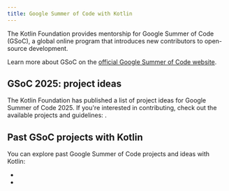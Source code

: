 ```yaml
---
title: Google Summer of Code with Kotlin
---
```



The Kotlin Foundation provides mentorship for Google Summer of Code (GSoC), 
a global online program that introduces new contributors to open-source development.

Learn more about GSoC on the [official Google Summer of Code website](https://summerofcode.withgoogle.com/).

## GSoC 2025: project ideas

The Kotlin Foundation has published a list of project ideas for Google Summer of Code 2025.
If you're interested in contributing, check out the available projects and guidelines: [](gsoc-2025.md).


## Past GSoC projects with Kotlin

You can explore past Google Summer of Code projects and ideas with Kotlin:

* [](gsoc-2024.md)
* [](gsoc-2023.md)